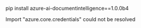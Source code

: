 pip install azure-ai-documentintelligence==1.0.0b4

Import "azure.core.credentials" could not be resolved

